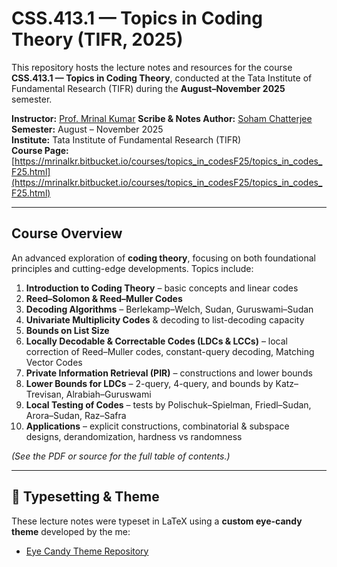 # CSS.413.1 — Topics in Coding Theory (TIFR, 2025)
This repository hosts the lecture notes and resources for the course **CSS.413.1 — Topics in Coding Theory**, conducted at the Tata Institute of Fundamental Research (TIFR) during the **August–November 2025** semester.

**Instructor:** [Prof. Mrinal Kumar](https://mrinalkr.bitbucket.io/) 
**Scribe & Notes Author:** [Soham Chatterjee](https://sohamch08.github.io/) 
**Semester:** August – November 2025  
**Institute:** Tata Institute of Fundamental Research (TIFR)  
**Course Page:** [https://mrinalkr.bitbucket.io/courses/topics_in_codesF25/topics_in_codes_F25.html](https://mrinalkr.bitbucket.io/courses/topics_in_codesF25/topics_in_codes_F25.html)

---

##  Course Overview

An advanced exploration of **coding theory**, focusing on both foundational principles and cutting-edge developments. Topics include:

1. **Introduction to Coding Theory** – basic concepts and linear codes  
2. **Reed–Solomon & Reed–Muller Codes**  
3. **Decoding Algorithms** – Berlekamp–Welch, Sudan, Guruswami–Sudan  
4. **Univariate Multiplicity Codes** & decoding to list-decoding capacity  
5. **Bounds on List Size**  
6. **Locally Decodable & Correctable Codes (LDCs & LCCs)** – local correction of Reed–Muller codes, constant-query decoding, Matching Vector Codes  
7. **Private Information Retrieval (PIR)** – constructions and lower bounds  
8. **Lower Bounds for LDCs** – 2-query, 4-query, and bounds by Katz–Trevisan, Alrabiah–Guruswami  
9. **Local Testing of Codes** – tests by Polischuk–Spielman, Friedl–Sudan, Arora–Sudan, Raz–Safra  
10. **Applications** – explicit constructions, combinatorial & subspace designs, derandomization, hardness vs randomness  

*(See the PDF or source for the full table of contents.)*

---

## 🎨 Typesetting & Theme

These lecture notes were typeset in LaTeX using a **custom eye-candy theme** developed by the me:

- [Eye Candy Theme Repository](https://github.com/sohamch08/Eye-Candy-Lecture-Notes-Theme)
